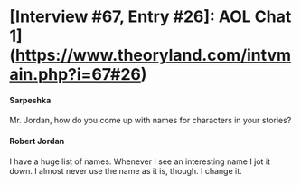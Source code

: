 # [Interview #67, Entry #26]: AOL Chat 1](https://www.theoryland.com/intvmain.php?i=67#26)

#### Sarpeshka

Mr. Jordan, how do you come up with names for characters in your stories?

#### Robert Jordan

I have a huge list of names. Whenever I see an interesting name I jot it down. I almost never use the name as it is, though. I change it.

